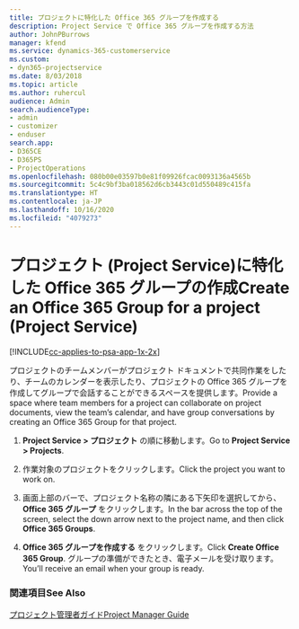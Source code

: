 ```yaml
---
title: プロジェクトに特化した Office 365 グループを作成する
description: Project Service で Office 365 グループを作成する方法
author: JohnPBurrows
manager: kfend
ms.service: dynamics-365-customerservice
ms.custom:
- dyn365-projectservice
ms.date: 8/03/2018
ms.topic: article
ms.author: ruhercul
audience: Admin
search.audienceType:
- admin
- customizer
- enduser
search.app:
- D365CE
- D365PS
- ProjectOperations
ms.openlocfilehash: 080b00e03597b0e81f09926fcac0093136a4565b
ms.sourcegitcommit: 5c4c9bf3ba018562d6cb3443c01d550489c415fa
ms.translationtype: HT
ms.contentlocale: ja-JP
ms.lasthandoff: 10/16/2020
ms.locfileid: "4079273"
---
```

# <a name="create-an-office-365-group-for-a-project-project-service"></a><span data-ttu-id="c6682-103">プロジェクト (Project Service)に特化した Office 365 グループの作成</span><span class="sxs-lookup"><span data-stu-id="c6682-103">Create an Office 365 Group for a project (Project Service)</span></span>

[!INCLUDE[cc-applies-to-psa-app-1x-2x](../includes/cc-applies-to-psa-app-1x-2x.md)]

<span data-ttu-id="c6682-104">プロジェクトのチームメンバーがプロジェクト ドキュメントで共同作業をしたり、チームのカレンダーを表示したり、プロジェクトの Office 365 グループを作成してグループで会話することができるスペースを提供します。</span><span class="sxs-lookup"><span data-stu-id="c6682-104">Provide a space where team members for a project can collaborate on project documents, view the team’s calendar, and have group conversations by creating an Office 365 Group for that project.</span></span>  
  
1.  <span data-ttu-id="c6682-105">**Project Service > プロジェクト** の順に移動します。</span><span class="sxs-lookup"><span data-stu-id="c6682-105">Go to **Project Service > Projects**.</span></span>  
  
2.  <span data-ttu-id="c6682-106">作業対象のプロジェクトをクリックします。</span><span class="sxs-lookup"><span data-stu-id="c6682-106">Click the project you want to work on.</span></span>  
  
3.  <span data-ttu-id="c6682-107">画面上部のバーで、プロジェクト名称の隣にある下矢印を選択してから、 **Office 365 グループ** をクリックします。</span><span class="sxs-lookup"><span data-stu-id="c6682-107">In the bar across the top of the screen, select the down arrow next to the project name, and then click **Office 365 Groups**.</span></span>  
  
4.  <span data-ttu-id="c6682-108">**Office 365 グループを作成する** をクリックします。</span><span class="sxs-lookup"><span data-stu-id="c6682-108">Click **Create Office 365 Group**.</span></span> <span data-ttu-id="c6682-109">グループの準備ができたとき、電子メールを受け取ります。</span><span class="sxs-lookup"><span data-stu-id="c6682-109">You’ll receive an email when your group is ready.</span></span>  
  
### <a name="see-also"></a><span data-ttu-id="c6682-110">関連項目</span><span class="sxs-lookup"><span data-stu-id="c6682-110">See Also</span></span>  
 [<span data-ttu-id="c6682-111">プロジェクト管理者ガイド</span><span class="sxs-lookup"><span data-stu-id="c6682-111">Project Manager Guide</span></span>](../psa/project-manager-guide.md)
